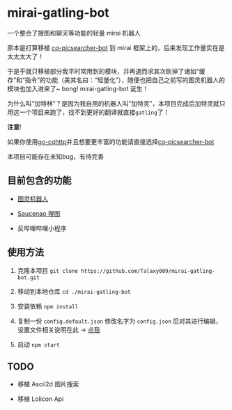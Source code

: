 # mirai-gatling-bot

一个整合了搜图和聊天等功能的轻量 mirai 机器人

原本是打算移植 [cq-picsearcher-bot](https://github.com/Tsuk1ko/cq-picsearcher-bot) 到 mirai 框架上的，后来发现工作量实在是太太太大了！

于是乎就只移植部分我平时常用到的模块，并再退而求其次砍掉了诸如“缓存”和“指令”的功能（美其名曰：“轻量化”），随便也把自己之前写的图灵机器人的模块也加入进来了~ bong! mirai-gatling-bot 诞生！

为什么叫“加特林”？是因为我自用的机器人叫“加特灵”，本项目完成后加特灵就只用这一个项目来跑了，找不到更好的翻译就直接`gatling`了！

**注意**!

如果你使用[go-cqhttp](https://github.com/Mrs4s/go-cqhttp)并且想要更丰富的功能请直接选择[cq-picsearcher-bot](https://github.com/Tsuk1ko/cq-picsearcher-bot)

本项目可能存在未知bug，有待完善

## 目前包含的功能

- [图灵机器人](http://www.turingapi.com/)

- [Saucenao 搜图](https://saucenao.com/)

- 反哔哩哔哩小程序

## 使用方法

1. 克隆本项目 `git clone https://github.com/Talaxy009/mirai-gatling-bot.git`

2. 移动到本地仓库 `cd ./mirai-gatling-bot`

3. 安装依赖 `npm install`

4. 复制一份 `config.default.json` 修改名字为 `config.json` 后对其进行编辑，设置文件相关说明在此 → [点我](https://github.com/Talaxy009/mirai-gatling-bot/blob/master/docs/config.md)

5. 启动 `npm start`

## TODO

- 移植 Ascii2d 图片搜索

- 移植 Lolicon Api
